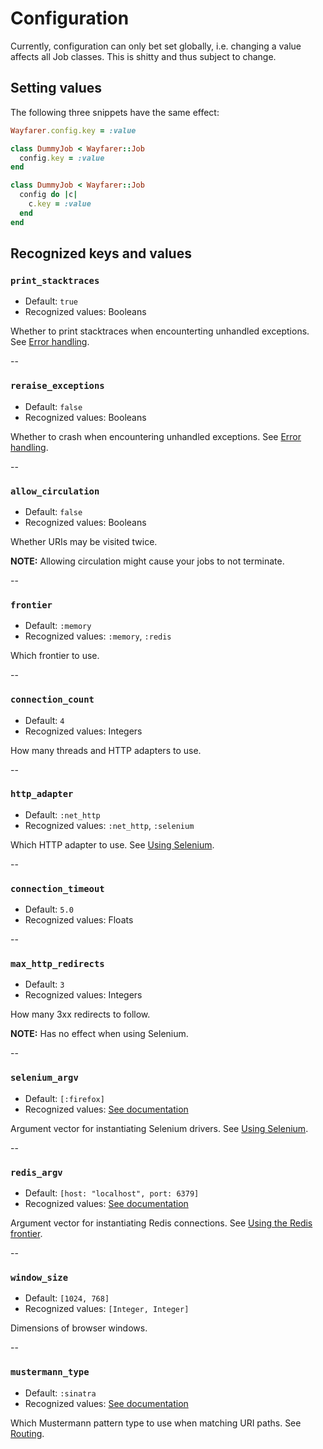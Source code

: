 # Configuration
Currently, configuration can only bet set globally, i.e. changing a value affects all Job classes. This is shitty and thus subject to change.

## Setting values
The following three snippets have the same effect:

```ruby
Wayfarer.config.key = :value
```

```ruby
class DummyJob < Wayfarer::Job
  config.key = :value
end
```

```ruby
class DummyJob < Wayfarer::Job
  config do |c|
    c.key = :value
  end
end
```

## Recognized keys and values
### `print_stacktraces`
* Default: `true`
* Recognized values: Booleans

Whether to print stacktraces when encounterting unhandled exceptions. See [Error handling](ERROR_HANDLING.md).

--

### `reraise_exceptions`
* Default: `false`
* Recognized values: Booleans

Whether to crash when encountering unhandled exceptions. See [Error handling](ERROR_HANDLING.md).

--

### `allow_circulation`
* Default: `false`
* Recognized values: Booleans

Whether URIs may be visited twice.

__NOTE:__ Allowing circulation might cause your jobs to not terminate.

--

### `frontier`
* Default: `:memory`
* Recognized values: `:memory`, `:redis`

Which frontier to use.

--

### `connection_count`
* Default: `4`
* Recognized values: Integers

How many threads and HTTP adapters to use.

--

### `http_adapter`
* Default: `:net_http`
* Recognized values: `:net_http`, `:selenium`

Which HTTP adapter to use. See [Using Selenium](SELENIUM.md).

--

### `connection_timeout`
* Default: `5.0`
* Recognized values: Floats

--

### `max_http_redirects`
* Default: `3`
* Recognized values: Integers

How many 3xx redirects to follow.

__NOTE:__ Has no effect when using Selenium.

--

### `selenium_argv`
* Default: `[:firefox]`
* Recognized values: [See documentation]()

Argument vector for instantiating Selenium drivers. See [Using Selenium](SELENIUM.md).

--

### `redis_argv`
* Default: `[host: "localhost", port: 6379]`
* Recognized values: [See documentation]()

Argument vector for instantiating Redis connections. See [Using the Redis frontier](SELENIUM.md).

--

### `window_size`
* Default: `[1024, 768]`
* Recognized values: `[Integer, Integer]`

Dimensions of browser windows.

--

### `mustermann_type`
* Default: `:sinatra`
* Recognized values: [See documentation]()

Which Mustermann pattern type to use when matching URI paths. See [Routing](ROUTING.md).